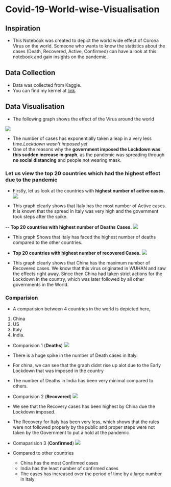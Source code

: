 # Covid-19-World-wise-Visualisation

## Inspiration
- This Notebook was created to depict the world wide effect of Corona Virus on the world. Someone who wants to know the statistics about the cases (Death, Recovered, Active, Confirmed) can have a look at this notebook and gain insights on the pandemic.

## Data Collection
- Data was collected from Kaggle.
- You can find my kernel at [link](https://www.kaggle.com/lokeshrth4617/covid-19-world-wise-visualization).

## Data Visualisation
- The following graph shows the effect of the Virus around the world

![](https://github.com/Lokeshrathi/Covid-19-World-wise-Visualisation/blob/master/Images/cor.png)

- The number of cases has exponentially taken a leap in a very less time.*Lockdown wasn't imposed yet*
- One of the reasons why the **government imposed the Lockdown was this sudden increase in graph**, as the pandemic was spreading through **no social distancing** and people not wearing mask.
 
 ### Let us view the top 20 countries which had the highest effect due to the pandemic
 -  Firstly, let us look at the countries with **highest number of active cases.**
 ![](https://github.com/Lokeshrathi/Covid-19-World-wise-Visualisation/blob/master/Images/top%2020%20acti.png)
 
 - This graph clearly shows that Italy has the most number of Active cases. It is known that the spread in Italy was very high and the government took steps after the spike.
 
 -- **Top 20 countries with highest number of Deaths Cases.**
 ![](https://github.com/Lokeshrathi/Covid-19-World-wise-Visualisation/blob/master/Images/Top20%20.png)
 
- This graph Shows that Italy has faced the highest number of deaths compared to the other countries.

- **Top 20 countries with highest number of recovered Cases.**
![](https://github.com/Lokeshrathi/Covid-19-World-wise-Visualisation/blob/master/Images/top%2020%20recov.png)

- This graph clearly shows that China has the maximum number of Recovered cases. We know that this virus originated in WUHAN and saw the effects right away. Since then China had taken strict actions for the Lockdown in the country, which was later followed by all other governments in the World.

### Comparision 
- A comparision between 4 countries in the world is depicted here,
 1. China
 2. US
 3. Italy
 4. India.
 
 - Comparision 1 (**Deaths**)
 ![](https://github.com/Lokeshrathi/Covid-19-World-wise-Visualisation/blob/master/Images/Deaths.png)
 
  - There is a huge spike in the number of Death cases in Italy.
  - For china, we can see that the graph didnt rise up alot due to the Early Lockdown that was imposed in the country
  - The number of Deaths in India has been very minimal compared to others.
 
 - Comparision 2 (**Recovered**)
 ![](https://github.com/Lokeshrathi/Covid-19-World-wise-Visualisation/blob/master/Images/Recover.png)
 
 - We see that the Recovery cases has been highest by China due the Lockdown imposed.
 - The Recovery for Italy has been very less, which shows that the rules were not followed properly by the public and proper steps were not taken by the Government to put a hold at the pandemic

 - Comaparision 3 (**Confirmed**)
 ![](https://github.com/Lokeshrathi/Covid-19-World-wise-Visualisation/blob/master/Images/Confirmed.png)
 
 - Compared to other countries
    - China has the most Confirmed cases
    - India has the least number of confirmed cases
    - The cases has increased over the period of time by a large number in Italy
    



